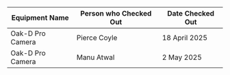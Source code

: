| Equipment Name | Person who Checked Out | Date Checked Out |
|---------------|------------------------|-----------------|
| Oak-D Pro Camera | Pierce Coyle | 18 April 2025 |
| Oak-D Pro Camera | Manu Atwal   | 2 May 2025 |
